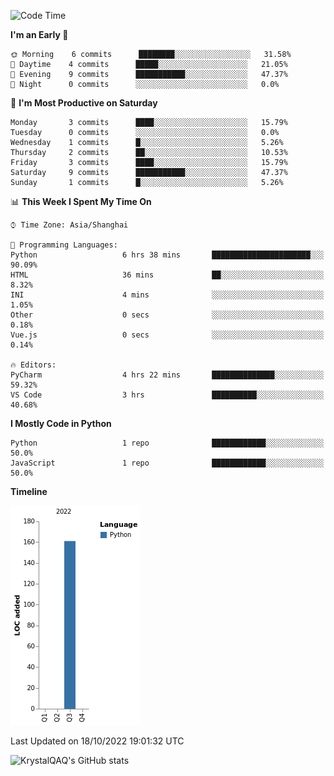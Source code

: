 <!--START_SECTION:waka-->
![Code Time](http://img.shields.io/badge/Code%20Time-70%20hrs%2043%20mins-blue)

**I'm an Early 🐤** 

```text
🌞 Morning    6 commits      ████████░░░░░░░░░░░░░░░░░   31.58% 
🌆 Daytime    4 commits      █████░░░░░░░░░░░░░░░░░░░░   21.05% 
🌃 Evening    9 commits      ███████████░░░░░░░░░░░░░░   47.37% 
🌙 Night      0 commits      ░░░░░░░░░░░░░░░░░░░░░░░░░   0.0%

```
📅 **I'm Most Productive on Saturday** 

```text
Monday       3 commits      ████░░░░░░░░░░░░░░░░░░░░░   15.79% 
Tuesday      0 commits      ░░░░░░░░░░░░░░░░░░░░░░░░░   0.0% 
Wednesday    1 commits      █░░░░░░░░░░░░░░░░░░░░░░░░   5.26% 
Thursday     2 commits      ██░░░░░░░░░░░░░░░░░░░░░░░   10.53% 
Friday       3 commits      ████░░░░░░░░░░░░░░░░░░░░░   15.79% 
Saturday     9 commits      ███████████░░░░░░░░░░░░░░   47.37% 
Sunday       1 commits      █░░░░░░░░░░░░░░░░░░░░░░░░   5.26%

```


📊 **This Week I Spent My Time On** 

```text
⌚︎ Time Zone: Asia/Shanghai

💬 Programming Languages: 
Python                   6 hrs 38 mins       ██████████████████████░░░   90.09% 
HTML                     36 mins             ██░░░░░░░░░░░░░░░░░░░░░░░   8.32% 
INI                      4 mins              ░░░░░░░░░░░░░░░░░░░░░░░░░   1.05% 
Other                    0 secs              ░░░░░░░░░░░░░░░░░░░░░░░░░   0.18% 
Vue.js                   0 secs              ░░░░░░░░░░░░░░░░░░░░░░░░░   0.14%

🔥 Editors: 
PyCharm                  4 hrs 22 mins       ██████████████░░░░░░░░░░░   59.32% 
VS Code                  3 hrs               ██████████░░░░░░░░░░░░░░░   40.68%

```

**I Mostly Code in Python** 

```text
Python                   1 repo              ████████████░░░░░░░░░░░░░   50.0% 
JavaScript               1 repo              ████████████░░░░░░░░░░░░░   50.0%

```


**Timeline**

![Chart not found](https://raw.githubusercontent.com/KrystalQAQ/KrystalQAQ/main/charts/bar_graph.png) 


 Last Updated on 18/10/2022 19:01:32 UTC
<!--END_SECTION:waka-->
![KrystalQAQ's GitHub stats](https://github-readme-stats.vercel.app/api?username=KrystalQAQ&show_icons=true&theme=radical)
